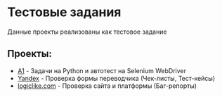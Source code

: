 # Тестовые задания

Данные проекты реализованы как тестовое задание


## Проекты:

* [A1](https://github.com/istrybuk/Test-task/tree/main/A1) - Задачи на Python и автотест на Selenium WebDriver
* [Yandex](https://github.com/istrybuk/Test-task/tree/main/Yandex) - Проверка формы переводчика (Чек-листы, Тест-кейсы)
* [logiclike.com](https://github.com/istrybuk/Test-task/tree/main/logiclike) - Проверка сайта и платформы (Баг-репорты)
